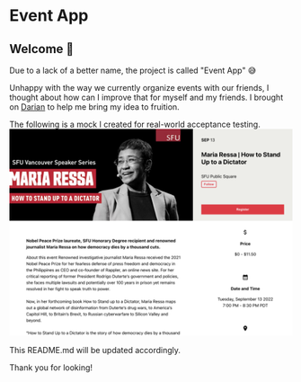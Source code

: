 # Event App 

## Welcome :wave:

Due to a lack of a better name, the project is called "Event App" :sweat_smile:

Unhappy with the way we currently organize events with our friends, I thought about how can I improve that for myself and my friends. I brought on [Darian](https://github.com/darianngo) to help me bring my idea to fruition.

The following is a mock I created for real-world acceptance testing. 
![](git-assets/mock-event-page.png)

This README.md will be updated accordingly.

Thank you for looking!
